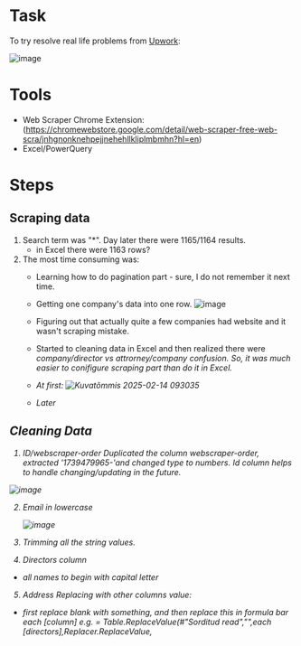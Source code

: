 # Task

To try resolve real life problems from [Upwork](https://www.upwork.com/freelance-jobs/apply/Data-Scraping-Extract-1164-Records-from-Website-into-Excel_~021889513767713286399/):

![image](https://github.com/user-attachments/assets/a44f284d-f97a-4fbf-86e5-4b8f19c87940)

# Tools

- Web Scraper Chrome Extension: (https://chromewebstore.google.com/detail/web-scraper-free-web-scra/jnhgnonknehpejjnehehllkliplmbmhn?hl=en)
- Excel/PowerQuery

# Steps
## Scraping data

1. Search term was "*". Day later there were 1165/1164 results.
   - in Excel there were 1163 rows?
3. The most time consuming was:
   - Learning how to do pagination part - sure, I do not remember it next time.
   - Getting one company's data into one row.
![image](https://github.com/user-attachments/assets/d9deb2b5-7432-422b-9376-2fab8ba94340)
   - Figuring out that actually quite a few companies had website and it wasn't scraping mistake.
   - Started to cleaning data in Excel and then realized there were <em>company/director<em> vs <em>attrorney/company confusion<em>. So, it was much easier to conifigure scraping part than do it in Excel.
  
   - At first: ![Kuvatõmmis 2025-02-14 093035](https://github.com/user-attachments/assets/29ebe8ba-a1da-45b2-9349-68de7bc8052c)
   - Later

## Cleaning Data





1. ID/webscraper-order
   Duplicated the column webscraper-order, extracted '1739479965-'and changed type to numbers. Id column helps to handle changing/updating in the future.
   
![image](https://github.com/user-attachments/assets/23ff026e-a6f3-4038-959d-ebede03c1085)



2. Email in lowercase
   
   ![image](https://github.com/user-attachments/assets/8bc7dc79-3096-497a-a12f-277816b9763b)

3. Trimming all the string values.
4. Directors column
  - all names to begin with capital letter
5. Address
Replacing with other columns value:
- first replace blank with something, and then replace this in formula bar each [column]  e.g. = Table.ReplaceValue(#"Sorditud read","",each [directors],Replacer.ReplaceValue,
